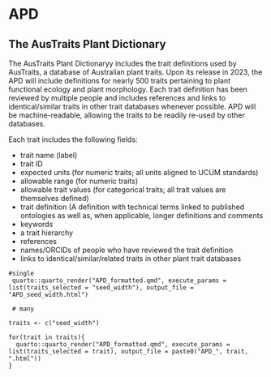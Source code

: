 # APD
## The AusTraits Plant Dictionary

The AusTraits Plant Dictionaryy includes the trait definitions used by AusTraits, a database of Australian plant traits. Upon its release in 2023, the APD will include definitions for nearly 500 traits pertaining to plant functional ecology and plant morphology. Each trait definition has been reviewed by multiple people and includes references and links to identical/similar traits in other trait databases whenever possible. APD will be machine-readable, allowing the traits to be readily re-used by other databases. 

Each trait includes the following fields:
* trait name (label)
* trait ID
* expected units (for numeric traits; all units aligned to UCUM standards)
* allowable range (for numeric traits)
* allowable trait values (for categorical traits; all trait values are themselves defined)
* trait definition (A definition with technical terms linked to published ontologies as well as, when applicable, longer definitions and comments
* keywords
* a trait hierarchy
* references
* names/ORCIDs of people who have reviewed the trait definition
* links to identical/similar/related traits in other plant trait databases


```{r}
#single
 quarto::quarto_render("APD_formatted.qmd", execute_params = list(traits_selected = "seed_width"), output_file = "APD_seed_width.html")      

 # many

traits <- c("seed_width") 

for(trait in traits){
  quarto::quarto_render("APD_formatted.qmd", execute_params = list(traits_selected = trait), output_file = paste0("APD_", trait, ".html")) 
}

```

